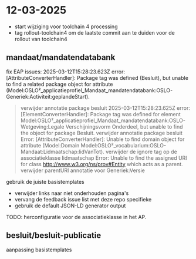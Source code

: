 # 12-03-2025
  - start wijziging voor toolchain 4 processing
  - tag rollout-toolchain4 om de laatste commit aan te duiden voor de rollout van toolchain4

## mandaat/mandatendatabank

fix EAP issues:
2025-03-12T15:28:23.623Z error: [AttributeConverterHandler]: Package tag was defined (Besluit), but unable to find a related package object for attribute (Model:OSLO²_applicatieprofiel_Mandaat_mandatendatabank:OSLO-Generiek:Activiteit:geplandeStart).
   > verwijder annotatie package besluit 
2025-03-12T15:28:23.625Z error: [ElementConverterHandler]: Package tag was defined for element Model:OSLO²_applicatieprofiel_Mandaat_mandatendatabank:OSLO-Wetgeving:Legale Verschijningsvorm Onderdeel, but unable to find the object for package Besluit.
   > verwijder annotatie package besluit
Error: [AttributeConverterHandler]: Unable to find domain object for attribute (Model:Domain Model:OSLO²_vocabularium:OSLO-Mandaat:Lidmaatschap:lidVanTot).
   > verwijder de ignore tag op de associatieklasse lidmaatschap
Error: Unable to find the assigned URI for class http://www.w3.org/ns/prov#Entity which acts as a parent.
   > verwijder parentURI annotatie voor Generiek:Versie

gebruik de juiste basistemplates
   - verwijder links naar niet onderhouden pagina's
   - vervang de feedback issue list met deze repo specifieke
   - gebruik de default JSON-LD generator output

TODO:
  herconfiguratie voor de associatieklasse in het AP.

## besluit/besluit-publicatie

aanpassing basistemplates
